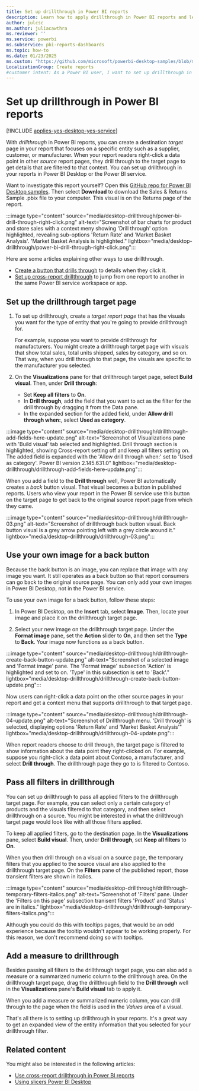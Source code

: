 ```yaml
---
title: Set up drillthrough in Power BI reports
description: Learn how to apply drillthrough in Power BI reports and let users drill down into data on a new report page
author: julcsc
ms.author: juliacawthra
ms.reviewer: ''
ms.service: powerbi
ms.subservice: pbi-reports-dashboards
ms.topic: how-to
ms.date: 01/23/2025
ms.custom: "https://github.com/microsoft/powerbi-desktop-samples/blob/main/Sample%20Reports/Sales%20%26%20Returns%20Sample%20v201912.pbix"
LocalizationGroup: Create reports
#customer intent: As a Power BI user, I want to set up drillthrough in my reports so that I can provide detailed, context-specific information to my report readers.
---
```

# Set up drillthrough in Power BI reports

[!INCLUDE [applies-yes-desktop-yes-service](../includes/applies-yes-desktop-yes-service.md)]

With *drillthrough* in Power BI reports, you can create a destination *target* page in your report that focuses on a specific entity such as a supplier, customer, or manufacturer. When your report readers right-click a data point in other *source* report pages, they drill through to the target page to get details that are filtered to that context. You can set up drillthrough in your reports in Power BI Desktop or the Power BI service.

Want to investigate this report yourself? Open this [GitHub repo for Power BI Desktop samples](https://github.com/microsoft/powerbi-desktop-samples/blob/main/Sample%20Reports/Sales%20%26%20Returns%20Sample%20v201912.pbix). Then select **Download** to download the Sales & Returns Sample .pbix file to your computer. This visual is on the Returns page of the report.

:::image type="content" source="media/desktop-drillthrough/power-bi-drill-through-right-click.png" alt-text="Screenshot of bar charts for product and store sales with a context meny showing 'Drill through' option highlighted, revealing sub-options 'Return Rate' and 'Market Basket Analysis'. 'Market Basket Analysis is highlighted." lightbox="media/desktop-drillthrough/power-bi-drill-through-right-click.png":::

Here are some articles explaining other ways to use drillthrough.

- [Create a button that drills through](desktop-drill-through-buttons.md) to details when they click it.
- [Set up cross-report drillthrough](desktop-cross-report-drill-through.md) to jump from one report to another in the same Power BI service workspace or app.

## Set up the drillthrough target page

1. To set up drillthrough, create a *target report page* that has the visuals you want for the type of entity that you're going to provide drillthrough for.

    For example, suppose you want to provide drillthrough for manufacturers. You might create a drillthrough target page with visuals that show total sales, total units shipped, sales by category, and so on. That way, when you drill through to that page, the visuals are specific to the manufacturer you selected.

2. On the **Visualizations** pane for that drillthrough target page, select **Build visual**. Then, under **Drill through**:

    - Set **Keep all filters** to **On**.
    - In **Drill through**, add the field that you want to act as the filter for the drill through by dragging it from the Data pane.
    - In the expanded section for the added field, under **Allow drill through when:**, select **Used as category**.

:::image type="content" source="media/desktop-drillthrough/drillthrough-add-fields-here-update.png" alt-text="Screenshot of Visualizations pane with 'Build visual' tab selected and highlighted. Drill through section is highlighted, showing Cross-report setting off and keep all filters setting on. The added field is expanded with the 'Allow drill through when:' set to 'Used as category'. Power BI version 2.145.631.0" lightbox="media/desktop-drillthrough/drillthrough-add-fields-here-update.png":::


When you add a field to the **Drill through** well, Power BI automatically creates a *back* button visual. That visual becomes a button in published reports. Users who view your report in the Power BI service use this button on the target page to get back to the original source report page from which they came.

:::image type="content" source="media/desktop-drillthrough/drillthrough-03.png" alt-text="Screenshot of drillthrough back button visual. Back button visual is a grey arrow pointing left with a grey circle around it." lightbox="media/desktop-drillthrough/drillthrough-03.png":::

## Use your own image for a back button

 Because the back button is an image, you can replace that image with any image you want. It still operates as a back button so that report consumers can go back to the original source page. You can only add your own images in Power BI Desktop, not in the Power BI service.

To use your own image for a back button, follow these steps:

1. In Power BI Desktop, on the **Insert** tab, select **Image**. Then, locate your image and place it on the drillthrough target page.

2. Select your new image on the drillthrough target page. Under the **Format image** pane, set the **Action** slider to **On**, and  then set the **Type** to **Back**. Your image now functions as a back button.

:::image type="content" source="media/desktop-drillthrough/drillthrough-create-back-button-update.png" alt-text="Screenshot of a selected image and 'Format image' pane. The 'Format image' subsection 'Action' is highlighted and set to on. 'Type' in this subsection is set to 'Back'." lightbox="media/desktop-drillthrough/drillthrough-create-back-button-update.png":::

Now users can right-click a data point on the other source pages in your report and get a context menu that supports drillthrough to that target page.

:::image type="content" source="media/desktop-drillthrough/drillthrough-04-update.png" alt-text="Screenshot of Drillthrough menu. 'Drill through' is selected, displaying options 'Return Rate' and 'Market Basket Analysis'" lightbox="media/desktop-drillthrough/drillthrough-04-update.png":::

When report readers choose to drill through, the target page is filtered to show information about the data point they right-clicked on. For example, suppose you right-click a data point about Contoso, a manufacturer, and select **Drill through**. The drillthrough page they go to is filtered to Contoso.

## Pass all filters in drillthrough

You can set up drillthrough to pass all applied filters to the drillthrough target page. For example, you can select only a certain category of products and the visuals filtered to that category, and then select drillthrough on a source. You might be interested in what the drillthrough target page would look like with all those filters applied.

To keep all applied filters, go to the destination page. In the **Visualizations** pane, select **Build visual**. Then, under **Drill through**, set **Keep all filters** to **On**.

When you then drill through on a visual on a source page, the temporary filters that you applied to the source visual are also applied to the drillthrough target page. On the **Filters** pane of the published report, those transient filters are shown in italics.

:::image type="content" source="media/desktop-drillthrough/drillthrough-temporary-filters-italics.png" alt-text="Screenshot of 'Filters' pane. Under the 'Filters on this page' subsection tranisent filters 'Product' and 'Status' are in italics." lightbox="media/desktop-drillthrough/drillthrough-temporary-filters-italics.png":::

Although you could do this with tooltips pages, that would be an odd experience because the tooltip wouldn't appear to be working properly. For this reason, we don't recommend doing so with tooltips.

## Add a measure to drillthrough

Besides passing all filters to the drillthrough target page, you can also add a measure or a summarized numeric column to the drillthrough area. On the drillthrough target page, drag the drillthrough field to the **Drill through** well in the **Visualizations** pane's **Build visual** tab to apply it.

When you add a measure or summarized numeric column, you can drill through to the page when the field is used in the *Values* area of a visual.

That's all there is to setting up drillthrough in your reports. It's a great way to get an expanded view of the entity information that you selected for your drillthrough filter.

## Related content

You might also be interested in the following articles:

- [Use cross-report drillthrough in Power BI reports](desktop-cross-report-drill-through.md)
- [Using slicers Power BI Desktop](../visuals/power-bi-visualization-slicers.md)
